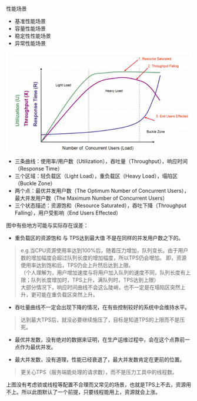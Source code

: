 性能场景  
* 基准性能场景
* 容量性能场景
* 稳定性性能场景
* 异常性能场景  

![图](https://github.com/zhengxiaoyu59/Notes/blob/master/%E6%80%A7%E8%83%BD%E6%B5%8B%E8%AF%95%E5%AE%9E%E6%88%9830%E8%AE%B2/images/021.png?raw=true)  
* 三条曲线：使用率/用户数（Utilization），吞吐量（Throughput），响应时间（Response Time）  
* 三个区域：轻负载区（Light Load），重负载区（Heavy Load），塌陷区（Buckle Zone）  
* 两个点：最优并发用户数（The Optimum Number of Concurrent Users），最大并发用户数（The Maximum Number of Concurrent Users）  
* 三个状态描述：资源饱和（Resource Saturated），吞吐下降（Throughput Falling），用户受影响（End Users Effected）  

图中有些地方可能与实际存在误差：  
* 重负载区的资源饱和 与 TPS达到最大值 不是在同样的并发用户数之下的。  
> e.g.当CPU资源使用率达到100%后，随着压力增加，队列变长。由于用户数的增加幅度会超过队列长度的增加幅度，所以TPS仍会增加。
即，资源使用率达到饱和后，TPS仍会上升然后达到上限。  
（个人理解为，用户增加速度与将用户加入队列的速度不同，队列长度有上限；队列长度增加时，TPS上升，满队列时，TPS达到上限）  
大部分情况下，响应时间曲线不会这么陡峭，也不一定是在塌陷区突然上升，更可能在重负载区突然上升。  

* 吞吐量曲线不一定会出现下降的情况，在有些控制较好的系统中会维持水平。
> 达到最大TPS后，就没必要继续施压了，目标是知道TPS的上限而不是压死。  

* 最优并发数，没有绝对的数据来证明，在生产运维过程中，会在这个点靠前一点作为最优并发。

* 最大并发数，没有道理，性能已经衰退了，最大并发数肯定在更前的位置。
> 更关心TPS（服务端能处理的请求数），而不是压力工具中的线程数。  

上图没有考虑锁或线程等配置不合理而又常见的场景，也就是TPS上不去，资源用不上。所以此图默认了一个前提，只要线程能用上，资源就会上涨。  


